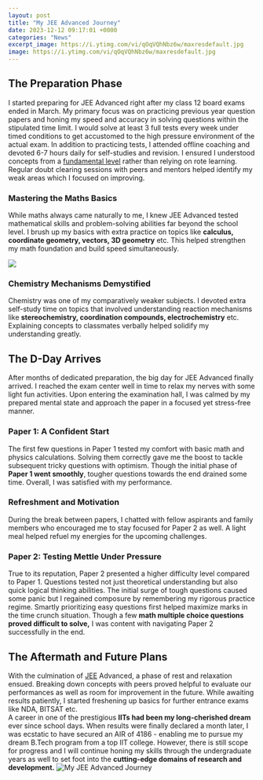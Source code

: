 ```yaml
---
layout: post
title: "My JEE Advanced Journey"
date: 2023-12-12 09:17:01 +0000
categories: "News"
excerpt_image: https://i.ytimg.com/vi/qOqVQhNbz6w/maxresdefault.jpg
image: https://i.ytimg.com/vi/qOqVQhNbz6w/maxresdefault.jpg
---
```


## The Preparation Phase 
I started preparing for JEE Advanced right after my class 12 board exams ended in March. My primary focus was on practicing previous year question papers and honing my speed and accuracy in solving questions within the stipulated time limit. I would solve at least 3 full tests every week under timed conditions to get accustomed to the high pressure environment of the actual exam. 
In addition to practicing tests, I attended offline coaching and devoted 6-7 hours daily for self-studies and revision. I ensured I understood concepts from a [fundamental level](https://channel15.github.io/2023-12-28-the-complete-batman-arkham-collection-experience/) rather than relying on rote learning. Regular doubt clearing sessions with peers and mentors helped identify my weak areas which I focused on improving. 
### Mastering the Maths Basics
While maths always came naturally to me, I knew JEE Advanced tested mathematical skills and problem-solving abilities far beyond the school level. I brush up my basics with extra practice on topics like **calculus, coordinate geometry, vectors, 3D geometry** etc. This helped strengthen my math foundation and build speed simultaneously.

![](https://i.ytimg.com/vi/J7XpUhxU3Mo/maxresdefault.jpg)
### Chemistry Mechanisms Demystified  
Chemistry was one of my comparatively weaker subjects. I devoted extra self-study time on topics that involved understanding reaction mechanisms like **stereochemistry, coordination compounds, electrochemistry** etc. Explaining concepts to classmates verbally helped solidify my understanding greatly.
## The D-Day Arrives
After months of dedicated preparation, the big day for JEE Advanced finally arrived. I reached the exam center well in time to relax my nerves with some light fun activities. Upon entering the examination hall, I was calmed by my prepared mental state and approach the paper in a focused yet stress-free manner.
### Paper 1: A Confident Start  
The first few questions in Paper 1 tested my comfort with basic math and physics calculations. Solving them correctly gave me the boost to tackle subsequent tricky questions with optimism. Though the initial phase of **Paper 1 went smoothly**, tougher questions towards the end drained some time. Overall, I was satisfied with my performance.
### Refreshment and Motivation 
During the break between papers, I chatted with fellow aspirants and family members who encouraged me to stay focused for Paper 2 as well. A light meal helped refuel my energies for the upcoming challenges.
### Paper 2: Testing Mettle Under Pressure
True to its reputation, Paper 2 presented a higher difficulty level compared to Paper 1. Questions tested not just theoretical understanding but also quick logical thinking abilities. The initial surge of tough questions caused some panic but I regained composure by remembering my rigorous practice regime. Smartly prioritizing easy questions first helped maximize marks in the time crunch situation. Though a few **math multiple choice questions proved difficult to solve,** I was content with navigating Paper 2 successfully in the end.
## The Aftermath and Future Plans
With the culmination of [JEE](https://senprints.com/search?s=autism+awareness+flossing+unicorn+puzzle+piece+gift+kids|+Deals&spsid=122536
) Advanced, a phase of rest and relaxation ensued. Breaking down concepts with peers proved helpful to evaluate our performances as well as room for improvement in the future. While awaiting results patiently, I started freshening up basics for further entrance exams like NDA, BITSAT etc.  
A career in one of the prestigious **IITs had been my long-cherished dream** ever since school days. When results were finally declared a month later, I was ecstatic to have secured an AIR of 4186 - enabling me to pursue my dream B.Tech program from a top IIT college. However, there is still scope for progress and I will continue honing my skills through the undergraduate years as well to set foot into the **cutting-edge domains of research and development.**
![My JEE Advanced Journey](https://i.ytimg.com/vi/qOqVQhNbz6w/maxresdefault.jpg)
